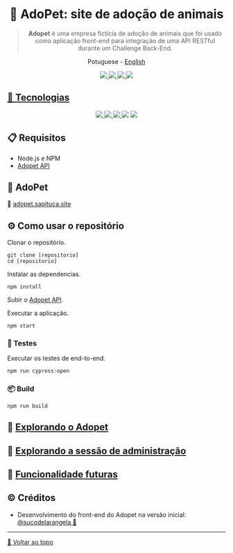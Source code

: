<div id='top' align="center">

# 🐾 AdoPet: site de adoção de animais

> **Adopet** é uma empresa fictícia de adoção de animais que foi usado como aplicação front-end para integração de uma API RESTful durante um Challenge Back-End.

<a>Potuguese</a> -
<a href="./docs/en/README_en.md">English</a>

</div>

<div align="center" >
  <a href='https://cloud.cypress.io/projects/8jd3re/runs' target='_blank'><img src="https://img.shields.io/endpoint?url=https://cloud.cypress.io/badge/simple/8jd3re&style=for-the-badge&logo=cypress">
  <img src="https://img.shields.io/github/v/release/jeff-pedro/api-adopet?display_name=tag&include_prereleases&style=for-the-badge">
  <a href='https://eslint.org/' target='_blank'><img src="https://img.shields.io/badge/Code Style-eslint-ff69b4.svg?style=for-the-badge&logo=eslint">
  <a href='https://prettier.io/' target='_blank'><img src="https://img.shields.io/badge/Code Formatter-prettier-blue?style=for-the-badge&?style=flat-square&logo=prettier">
</div>

## 🤖 Tecnologias

<div align="center">
  <a href='https://react.dev/' target='_blank'><img src="https://img.shields.io/badge/React-20232A?style=for-the-badge&logo=react&logoColor=61DAFB"/>
  <a href='https://nodejs.org/' target='_blank'><img src="https://img.shields.io/badge/Node.js-white?style=for-the-badge&logo=node.js&logoColor=green">
  <img src="https://img.shields.io/badge/JavaScript-F7DF1E?style=for-the-badge&logo=javascript&logoColor=black">
  <a href='https://www.cypress.io/' target='_blank'><img src="https://img.shields.io/badge/Cypress-69D3A7?style=for-the-badge&logo=Cypress&logoColor=white"/></a>
  <a href='https://fakerjs.dev/' target='_blank'><img src="https://img.shields.io/badge/Faker-  06C167?style=for-the-badge&logoColor=white"/></a>
</div>

## 📋 Requisitos

- Node.js e NPM
- [Adopet API](https://github.com/jeff-pedro/adopet-api/)

## 🐾 AdoPet

🧩 [adopet.sapituca.site](http://adopet.sapituca.site/)

## ⚙️ Como usar o repositório

Clonar o repositório.

```
git clone [repositorio]
cd [repositorio]
```

Instalar as dependencias.

```shell
npm install
```

Subir o [Adopet API](https://github.com/jeff-pedro/adopet-api/).

Executar a aplicação.

```shell
npm start
```

### 🧪 Testes

Executar os testes de end-to-end.

```shell
npm run cypress:open
```

### 📦 Build

```shell
npm run build
```

## 🔎 [Explorando o Adopet](./docs/pt-br/ADOPET.md)

## 🔎 [Explorando a sessão de administração](./docs/pt-br/ADOPET-ADM.md)

## 🔮 [Funcionalidade futuras](./docs/pt-br/DEV-FUTURO.md)

## ©️ Créditos

- Desenvolvimento do front-end do Adopet na versão inicial: [@sucodelarangela 🍊](https://angelacaldas.vercel.app)

---

<a href='#top'>🔼 Voltar ao topo</a>
